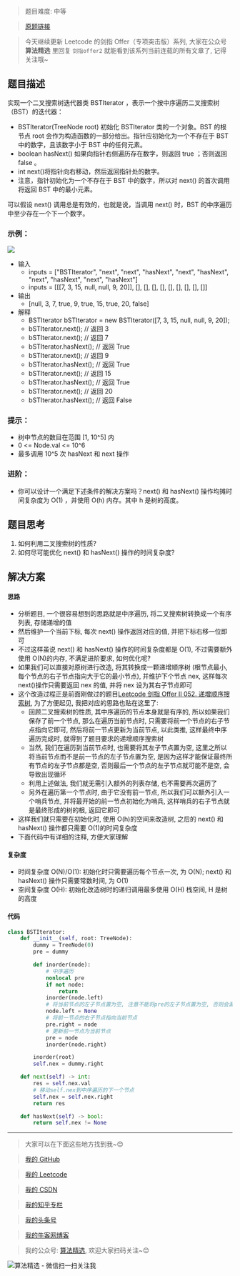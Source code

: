 > 题目难度: 中等

> [原题链接](https://leetcode.cn/problems/kTOapQ/)

> 今天继续更新 Leetcode 的剑指 Offer（专项突击版）系列, 大家在公众号 **算法精选** 里回复 `剑指offer2` 就能看到该系列当前连载的所有文章了, 记得关注哦~

## 题目描述

实现一个二叉搜索树迭代器类 BSTIterator ，表示一个按中序遍历二叉搜索树（BST）的迭代器：

- BSTIterator(TreeNode root) 初始化 BSTIterator 类的一个对象。BST 的根节点 root 会作为构造函数的一部分给出。指针应初始化为一个不存在于 BST 中的数字，且该数字小于 BST 中的任何元素。
- boolean hasNext() 如果向指针右侧遍历存在数字，则返回 true ；否则返回 false 。
- int next()将指针向右移动，然后返回指针处的数字。
- 注意，指针初始化为一个不存在于 BST 中的数字，所以对 next() 的首次调用将返回 BST 中的最小元素。

可以假设 next() 调用总是有效的，也就是说，当调用 next() 时，BST 的中序遍历中至少存在一个下一个数字。

### 示例：

![](https://assets.leetcode.com/uploads/2018/12/25/bst-tree.png)

- 输入
  - inputs = ["BSTIterator", "next", "next", "hasNext", "next", "hasNext", "next", "hasNext", "next", "hasNext"]
  - inputs = [[[7, 3, 15, null, null, 9, 20]], [], [], [], [], [], [], [], [], []]
- 输出
  - [null, 3, 7, true, 9, true, 15, true, 20, false]
- 解释
  - BSTIterator bSTIterator = new BSTIterator([7, 3, 15, null, null, 9, 20]);
  - bSTIterator.next(); // 返回 3
  - bSTIterator.next(); // 返回 7
  - bSTIterator.hasNext(); // 返回 True
  - bSTIterator.next(); // 返回 9
  - bSTIterator.hasNext(); // 返回 True
  - bSTIterator.next(); // 返回 15
  - bSTIterator.hasNext(); // 返回 True
  - bSTIterator.next(); // 返回 20
  - bSTIterator.hasNext(); // 返回 False

### 提示：

- 树中节点的数目在范围 [1, 10^5] 内
- 0 <= Node.val <= 10^6
- 最多调用 10^5 次 hasNext 和 next 操作

### 进阶：

- 你可以设计一个满足下述条件的解决方案吗？next() 和 hasNext() 操作均摊时间复杂度为 O(1) ，并使用 O(h) 内存。其中 h 是树的高度。

## 题目思考

1. 如何利用二叉搜索树的性质?
2. 如何尽可能优化 next() 和 hasNext() 操作的时间复杂度?

## 解决方案

#### 思路

- 分析题目, 一个很容易想到的思路就是中序遍历, 将二叉搜索树转换成一个有序列表, 存储递增的值
- 然后维护一个当前下标, 每次 next() 操作返回对应的值, 并把下标右移一位即可
- 不过这样虽说 next() 和 hasNext() 操作的时间复杂度都是 O(1), 不过需要额外使用 O(N)的内存, 不满足进阶要求, 如何优化呢?
- 如果我们可以直接对原树进行改造, 将其转换成一颗递增顺序树 (根节点最小, 每个节点的右子节点指向大于它的最小节点), 并维护下个节点 nex, 这样每次 next()操作只需要返回 nex 的值, 并将 nex 设为其右子节点即可
- 这个改造过程正是前面刚做过的题目[Leetcode 剑指 Offer II 052. 递增顺序搜索树](https://mp.weixin.qq.com/s?__biz=MzA5MDk1MjI5MA==&mid=2247484704&idx=1&sn=be84d06a2e1d72d5462e3d2999090df5&token=493419333&lang=zh_CN#rd), 为了方便起见, 我把对应的思路也贴在这里了:
  - 回顾二叉搜索树的性质, 其中序遍历的节点本身就是有序的, 所以如果我们保存了前一个节点, 那么在遍历当前节点时, 只需要将前一个节点的右子节点指向它即可, 然后将前一节点更新为当前节点, 以此类推, 这样最终中序遍历完成时, 就得到了题目要求的递增顺序搜索树
  - 当然, 我们在遍历到当前节点时, 也需要将其左子节点置为空, 这里之所以将当前节点而不是前一节点的左子节点置为空, 是因为这样才能保证最终所有节点的左子节点都是空, 否则最后一个节点的左子节点就可能不是空, 会导致出现循环
  - 利用上述做法, 我们就无需引入额外的列表存储, 也不需要再次遍历了
  - 另外在遍历第一个节点时, 由于它没有前一节点, 所以我们可以额外引入一个哨兵节点, 并将最开始的前一节点初始化为哨兵, 这样哨兵的右子节点就是最终形成的树的根, 返回它即可
- 这样我们就只需要在初始化时, 使用 O(h)的空间来改造树, 之后的 next() 和 hasNext() 操作都只需要 O(1)的时间复杂度
- 下面代码中有详细的注释, 方便大家理解

#### 复杂度

- 时间复杂度 O(N)/O(1): 初始化时只需要遍历每个节点一次, 为 O(N); next() 和 hasNext() 操作只需要常数时间, 为 O(1)
- 空间复杂度 O(H): 初始化改造树时的递归调用最多使用 O(H) 栈空间, H 是树的高度

#### 代码

```python
class BSTIterator:
    def __init__(self, root: TreeNode):
        dummy = TreeNode(0)
        pre = dummy

        def inorder(node):
            # 中序遍历
            nonlocal pre
            if not node:
                return
            inorder(node.left)
            # 将当前节点的左子节点置为空, 注意不能将pre的左子节点置为空, 否则会漏掉最后一个节点
            node.left = None
            # 将前一节点的右子节点指向当前节点
            pre.right = node
            # 更新前一节点为当前节点
            pre = node
            inorder(node.right)

        inorder(root)
        self.nex = dummy.right

    def next(self) -> int:
        res = self.nex.val
        # 移动self.nex到中序遍历的下一个节点
        self.nex = self.nex.right
        return res

    def hasNext(self) -> bool:
        return self.nex != None
```

---

> 大家可以在下面这些地方找到我~😊

> [我的 GitHub](https://github.com/zjulyx)

> [我的 Leetcode](https://leetcode-cn.com/u/suibianfahui/)

> [我的 CSDN](https://me.csdn.net/zjulyx1993)

> [我的知乎专栏](https://zhuanlan.zhihu.com/c_1242508721932464128)

> [我的头条号](https://www.toutiao.com/c/user/1090304683804520/#mid=1671643017345028)

> [我的牛客网博客](https://blog.nowcoder.net/zjulyx)

> 我的公众号: [算法精选](https://mp.weixin.qq.com/s?__biz=MzA5MDk1MjI5MA==&mid=2247484158&idx=1&sn=90176bac32cf7af40e4074c721fd8a95&chksm=900285f3a7750ce5a068c9c9773781461819633f2fd60533732637ec9520c908371ebc218d49&scene=178&cur_album_id=1386231241346859009#rd), 欢迎大家扫码关注~😊

![算法精选 - 微信扫一扫关注我](https://pic1.zhimg.com/80/v2-7c988a7b35886df51596ef23616764ac_1440w.jpg)
